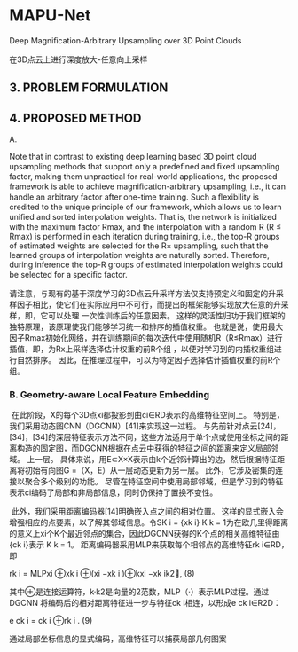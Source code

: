 # MAPU-Net

Deep Magniﬁcation-Arbitrary Upsampling over 3D Point Clouds 

在3D点云上进行深度放大-任意向上采样





## 3. PROBLEM FORMULATION 







## 4. PROPOSED METHOD

A. 

Note that in contrast to existing deep learning based 3D point cloud upsampling methods that support only a predeﬁned and ﬁxed upsampling factor, making them unpractical for real-world applications, the proposed framework is able to achieve magniﬁcation-arbitrary upsampling, i.e., it can handle an arbitrary factor after one-time training. Such a ﬂexibility is credited to the unique principle of our framework, which allows us to learn uniﬁed and sorted interpolation weights. That is, the network is initialized with the maximum factor Rmax, and the interpolation with a random R (R ≤ Rmax) is performed in each iteration during training, i.e., the top-R groups of estimated weights are selected for the R× upsampling, such that the learned groups of interpolation weights are naturally sorted. Therefore, during inference the top-R groups of estimated interpolation weights could be selected for a speciﬁc factor.

请注意，与现有的基于深度学习的3D点云升采样方法仅支持预定义和固定的升采样因子相比，使它们在实际应用中不可行，而提出的框架能够实现放大任意的升采样，即，它可以处理 一次性训练后的任意因素。 这样的灵活性归功于我们框架的独特原理，该原理使我们能够学习统一和排序的插值权重。 也就是说，使用最大因子Rmax初始化网络，并在训练期间的每次迭代中使用随机R（R≤Rmax）进行插值，即，为Rx上采样选择估计权重的前R个组 ，以便对学习到的内插权重组进行自然排序。 因此，在推理过程中，可以为特定因子选择估计插值权重的前R个组。



### B. Geometry-aware Local Feature Embedding 

​	在此阶段，X的每个3D点xi都投影到由ci∈RD表示的高维特征空间上。 特别是，我们采用动态图CNN（DGCNN）[41]来实现这一过程。 与先前针对点云[24]，[34]，[34]的深层特征表示方法不同，这些方法适用于单个点或使用坐标之间的距离构造的固定图，而DGCNN根据在点云中获得的特征之间的距离来定义局部邻域。 上一层。 具体来说，用E⊂X×X表示由k个近邻计算出的边，然后根据特征距离将初始有向图G =（X，E）从一层动态更新为另一层。 此外，它涉及密集的连接以聚合多个级别的功能。 尽管在特征空间中使用局部邻域，但是学习到的特征表示ci编码了局部和非局部信息，同时仍保持了置换不变性。

​	此外，我们采用距离编码器[14]明确嵌入点之间的相对位置。 这样的显式嵌入会增强相应的点要素，以了解其邻域信息。令SK i = {xk i} K k = 1为在欧几里得距离的意义上xi个K个最近邻点的集合，因此DGCNN获得的K个点的相关高维特征由{ck i}表示 K k = 1。 距离编码器采用MLP来获取每个相邻点的高维特征rk i∈RD，即

rk i = MLPxi ⊕xk i ⊕(xi −xk i )⊕kxi −xk ik2, (8)

其中⊕是连接运算符，k·k2是向量的2范数，MLP（·）表示MLP过程。通过 DGCNN 将编码后的相对距离特征进一步与特征ck i相连，以形成e ck i∈R2D：

e ck i = ck i ⊕rk i . (9) 

通过局部坐标信息的显式编码，高维特征可以捕获局部几何图案







